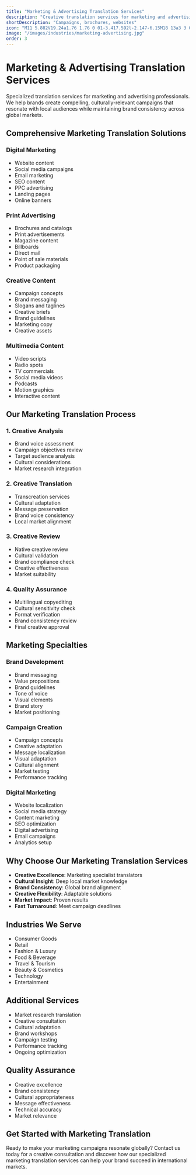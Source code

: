 ```yaml
---
title: "Marketing & Advertising Translation Services"
description: "Creative translation services for marketing and advertising professionals, helping brands connect with global audiences effectively."
shortDescription: "Campaigns, brochures, websites"
icon: "M11 5.882V19.24a1.76 1.76 0 01-3.417.592l-2.147-6.15M18 13a3 3 0 100-6M5.436 13.683A4.001 4.001 0 017 6h1.832c4.1 0 7.625-1.234 9.168-3v14c-1.543-1.766-5.067-3-9.168-3H7a3.988 3.988 0 01-1.564-.317z"
image: "/images/industries/marketing-advertising.jpg"
order: 3
---
```


# Marketing & Advertising Translation Services

Specialized translation services for marketing and advertising professionals. We help brands create compelling, culturally-relevant campaigns that resonate with local audiences while maintaining brand consistency across global markets.

## Comprehensive Marketing Translation Solutions

### Digital Marketing
- Website content
- Social media campaigns
- Email marketing
- SEO content
- PPC advertising
- Landing pages
- Online banners

### Print Advertising
- Brochures and catalogs
- Print advertisements
- Magazine content
- Billboards
- Direct mail
- Point of sale materials
- Product packaging

### Creative Content
- Campaign concepts
- Brand messaging
- Slogans and taglines
- Creative briefs
- Brand guidelines
- Marketing copy
- Creative assets

### Multimedia Content
- Video scripts
- Radio spots
- TV commercials
- Social media videos
- Podcasts
- Motion graphics
- Interactive content

## Our Marketing Translation Process

### 1. Creative Analysis
- Brand voice assessment
- Campaign objectives review
- Target audience analysis
- Cultural considerations
- Market research integration

### 2. Creative Translation
- Transcreation services
- Cultural adaptation
- Message preservation
- Brand voice consistency
- Local market alignment

### 3. Creative Review
- Native creative review
- Cultural validation
- Brand compliance check
- Creative effectiveness
- Market suitability

### 4. Quality Assurance
- Multilingual copyediting
- Cultural sensitivity check
- Format verification
- Brand consistency review
- Final creative approval

## Marketing Specialties

### Brand Development
- Brand messaging
- Value propositions
- Brand guidelines
- Tone of voice
- Visual elements
- Brand story
- Market positioning

### Campaign Creation
- Campaign concepts
- Creative adaptation
- Message localization
- Visual adaptation
- Cultural alignment
- Market testing
- Performance tracking

### Digital Marketing
- Website localization
- Social media strategy
- Content marketing
- SEO optimization
- Digital advertising
- Email campaigns
- Analytics setup

## Why Choose Our Marketing Translation Services

- **Creative Excellence**: Marketing specialist translators
- **Cultural Insight**: Deep local market knowledge
- **Brand Consistency**: Global brand alignment
- **Creative Flexibility**: Adaptable solutions
- **Market Impact**: Proven results
- **Fast Turnaround**: Meet campaign deadlines

## Industries We Serve

- Consumer Goods
- Retail
- Fashion & Luxury
- Food & Beverage
- Travel & Tourism
- Beauty & Cosmetics
- Technology
- Entertainment

## Additional Services

- Market research translation
- Creative consultation
- Cultural adaptation
- Brand workshops
- Campaign testing
- Performance tracking
- Ongoing optimization

## Quality Assurance

- Creative excellence
- Brand consistency
- Cultural appropriateness
- Message effectiveness
- Technical accuracy
- Market relevance

## Get Started with Marketing Translation

Ready to make your marketing campaigns resonate globally? Contact us today for a creative consultation and discover how our specialized marketing translation services can help your brand succeed in international markets.